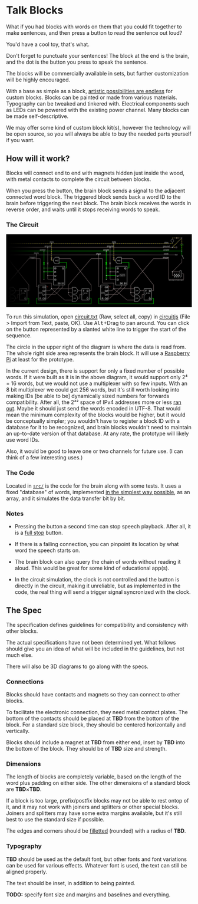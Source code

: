 # Talk Blocks

What if you had blocks with words on them that you could fit together to make sentences, and then press a button to read the sentence out loud?

You'd have a cool toy, that's what.

Don't forget to punctuate your sentences!
The block at the end is the brain,
and the dot is the button you press to speak the sentence.

The blocks will be commercially available in sets,
but further customization will be highly encouraged.

With a base as simple as a block, [artistic possibilities are endless](BLOCK-IDEAS.md) for custom blocks.
Blocks can be painted or made from various materials.
Typography can be tweaked and tinkered with.
Electrical components such as LEDs can be powered with the existing power channel.
Many blocks can be made self-descriptive.

We may offer some kind of custom block kit(s),
however the technology will be open source,
so you will always be able to buy the needed parts yourself if you want.


## How will it work?

Blocks will connect end to end with magnets hidden just inside the wood,
with metal contacts to complete the circuit between blocks.

When you press the button,
the brain block sends a signal to the adjacent connected word block.
The triggered block sends back a word ID to the brain
before triggering the next block.
The brain block receives the words in reverse order,
and waits until it stops receiving words to speak.


### The Circuit

![A circuit of a few blocks chained together](circuit.png)

To run this simulation, open [circuit.txt](./circuit.txt) (Raw, select all, copy) in [circuitjs][] (File > Import from Text, paste, OK).
Use <kbd>Alt</kbd>+Drag to pan around.
You can click on the button represented by a slanted white line to trigger the start of the sequence.

The circle in the upper right of the diagram is where the data is read from.
The whole right side area represents the brain block.
It will use a [Raspberry Pi][] at least for the prototype.

In the current design, there is support for only a fixed number of possible words.
If it were built as it is in the above diagram, it would support only 2⁴ = 16 words, but we would not use a multiplexer with so few inputs.
With an 8 bit multiplexer we could get 256 words,
but it's still worth looking into making IDs [be able to be] dynamically sized numbers for forwards compatibility.
After all, the 2³² space of IPv4 addresses more or less [ran out][IPv4 exhaustion].
Maybe it should just send the words encoded in UTF-8.
That would mean the minimum complexity of the blocks would be higher, but it would be conceptually simpler; you wouldn't have to register a block ID with a database for it to be recognized, and brain blocks wouldn't need to maintain an up-to-date version of that database.
At any rate, the prototype will likely use word IDs.

Also, it would be good to leave one or two channels for future use.
(I can think of a few interesting uses.)


### The Code

Located in [`src/`](src/) is the code for the brain along with some tests.
It uses a fixed "database" of words, implemented [in the simplest way possible][], as an array, and it simulates the data transfer bit by bit.


### Notes

* Pressing the button a second time can stop speech playback. After all, it is a [full stop][] button.

* If there is a failing connection, you can pinpoint its location by what word the speech starts on.

* The brain block can also query the chain of words without reading it aloud.
  This would be great for some kind of educational app(s).

* In the circuit simulation, the clock is not controlled and the button is directly in the circuit, making it unreliable, but as implemented in the code, the real thing will send a trigger signal syncronized with the clock.

<!--
* How can prefix/postfix blocks overlap the preceding block to counteract word spacing (and maybe sometimes overlap a letter)?
    * If we assume all blocks are the same height, it can simply fixedly stick out.
    * We could sacrifice equal left/right padding on the blocks,
      but if we want to do both postfixes and postfixes,
      I don't think that would work
    * It could flip over mechanically when connected via a button on the connecting side.
      I don't know how exactly it would appear when not flipped over onto a block.
    * Instead of flipping it could jump up and slide over.
    * It could be on an up/down slider, then it could settle on any block (as reasonably sized as any of the other ideas).
      It might be more likely to break (than if fixed),
      but it's simpler than flipping or jump-sliding.

* There can be speech synthesis easter eggs. :)

* Need to make sure the electrical connections will be and are safe

* I want to file for an [open patent][] if possible.
-->


## The Spec

The specification defines guidelines for compatibility and consistency with other blocks.

The actual specifications have not been determined yet.
What follows should give you an idea of what will be included in the guidelines, but not much else.

There will also be 3D diagrams to go along with the specs.
<!-- Can they be interactive?
Like maybe with https://help.github.com/articles/3d-file-viewer/
I guess the spec just needs to be on a web page
That's fine
-->


### Connections

Blocks should have contacts and magnets so they can connect to other blocks.

To facilitate the electronic connection, they need metal contact plates.
The bottom of the contacts should be placed at **TBD** from the bottom of the block.
For a standard size block, they should be centered horizontally and vertically.
<!-- For a non-standard block, it should probably be based on the typographical center line if there is one -->

Blocks should include a magnet at **TBD** from either end, inset by **TBD** into the bottom of the block.
They should be of **TBD** size and strength.


<!-- TODO: specify electronics related stuff in a section -->


### Dimensions

The length of blocks are completely variable,
based on the length of the word plus padding on either side.
The other dimensions of a standard block are **TBD**×**TBD**.

If a block is too large, prefix/postfix blocks may not be able to rest ontop of it, and it may not work with joiners and splitters or other special blocks.
Joiners and splitters may have some extra margins available, but it's still best to use the standard size if possible.

The edges and corners should be [filletted][fillet] (rounded) with a radius of **TBD**.


### Typography

**TBD** should be used as the default font, but other fonts and font variations can be used for various effects.
Whatever font is used, the text can still be aligned properly.

The text should be inset, in addition to being painted.

**TODO:** specify font size and margins and baselines and everything.


[in the simplest way possible]: http://c2.com/cgi/wiki?DoTheSimplestThingThatCouldPossiblyWork
[Raspberry Pi]: https://www.raspberrypi.org/
[circuitjs]: http://www.falstad.com/circuit/circuitjs.html
[IPv4 exhaustion]: https://en.wikipedia.org/wiki/IPv4#Address_space_exhaustion
[open patent]: https://en.wikipedia.org/wiki/Open_patent
[fillet]: https://en.wikipedia.org/wiki/Fillet_(mechanics)
[full stop]: https://en.wikipedia.org/wiki/Full_stop
